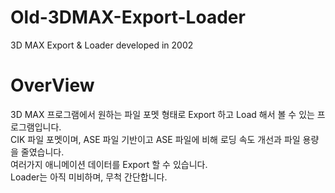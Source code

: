 # Old-3DMAX-Export-Loader
3D MAX Export &amp; Loader developed in 2002

# OverView
3D MAX 프로그램에서 원하는 파일 포멧 형태로 Export 하고 Load 해서 볼 수 있는 프로그램입니다.</br>
CIK 파일 포멧이며, ASE 파일 기반이고 ASE 파일에 비해 로딩 속도 개선과 파일 용량을 줄였습니다.</br>
여러가지 애니메이션 데이터를 Export 할 수 있습니다.</br>
Loader는 아직 미비하며, 무척 간단합니다.

